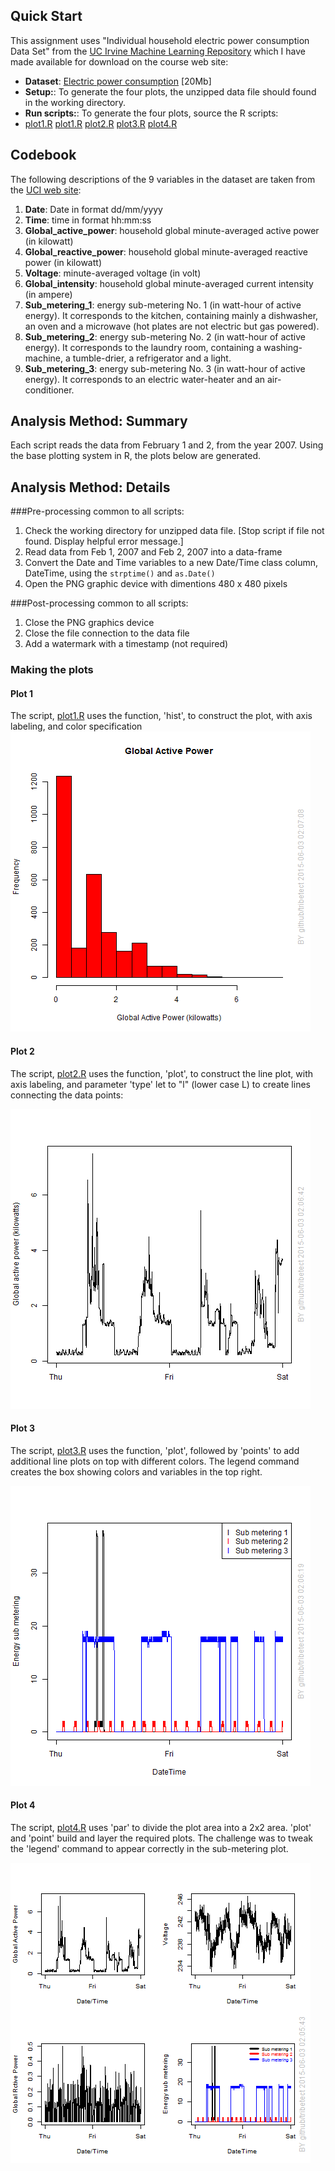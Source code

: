 ## Quick Start

This assignment uses  "Individual household electric power consumption Data Set"  from
the <a href="http://archive.ics.uci.edu/ml/">UC Irvine Machine Learning Repository</a> which I have made available for download on the course web site:
* <b>Dataset</b>: <a href="https://d396qusza40orc.cloudfront.net/exdata%2Fdata%2Fhousehold_power_consumption.zip">Electric power consumption</a> [20Mb]
* <b>Setup:</b>: To generate the four plots, the unzipped data file should found in the working directory. 
* <b>Run scripts:</b>: To generate the four plots, source the R scripts: 
* [plot1.R](plot1.R) [plot1.R](plot1.R) [plot2.R](plot2.R) [plot3.R](plot3.R) [plot4.R](plot4.R)

## Codebook
The following descriptions of the 9 variables in the dataset are taken
from
the <a href="https://archive.ics.uci.edu/ml/datasets/Individual+household+electric+power+consumption">UCI
web site</a>:

<ol>
<li><b>Date</b>: Date in format dd/mm/yyyy </li>
<li><b>Time</b>: time in format hh:mm:ss </li>
<li><b>Global_active_power</b>: household global minute-averaged active power (in kilowatt) </li>
<li><b>Global_reactive_power</b>: household global minute-averaged reactive power (in kilowatt) </li>
<li><b>Voltage</b>: minute-averaged voltage (in volt) </li>
<li><b>Global_intensity</b>: household global minute-averaged current intensity (in ampere) </li>
<li><b>Sub_metering_1</b>: energy sub-metering No. 1 (in watt-hour of active energy). It corresponds to the kitchen, containing mainly a dishwasher, an oven and a microwave (hot plates are not electric but gas powered). </li>
<li><b>Sub_metering_2</b>: energy sub-metering No. 2 (in watt-hour of active energy). It corresponds to the laundry room, containing a washing-machine, a tumble-drier, a refrigerator and a light. </li>
<li><b>Sub_metering_3</b>: energy sub-metering No. 3 (in watt-hour of active energy). It corresponds to an electric water-heater and an air-conditioner.</li>
</ol>

## Analysis Method: Summary
Each script reads the data from February 1 and 2, from the year 2007. Using the base plotting system in R, the plots below are generated.

## Analysis Method: Details

###Pre-processing common to all scripts:
1. Check the working directory for unzipped data file. [Stop script if file not found. Display helpful error message.]
2. Read data from Feb 1, 2007 and Feb 2, 2007 into a data-frame
3. Convert the Date and Time variables to a new Date/Time class column, DateTime, using the `strptime()` and `as.Date()`
4. Open the PNG graphic device with dimentions 480 x 480 pixels

###Post-processing common to all scripts:
1. Close the PNG graphics device
2. Close the file connection to the data file
3. Add a watermark with a timestamp (not required)

### Making the plots

#### Plot 1
The script, [plot1.R](plot1.R) uses the function, 'hist', to construct the plot, with axis labeling, and color specification
![Plot 1](plot1.png) 


#### Plot 2
The script, [plot2.R](plot2.R) uses the function, 'plot', to construct the line plot, with axis labeling, and parameter 'type' let to "l" (lower case L) to create lines connecting the data points:

![Plot 2](plot2.png) 

#### Plot 3
The script, [plot3.R](plot3.R) uses the function, 'plot', followed by 'points' to add additional line plots on top with different colors. The legend command creates the box showing colors and variables in the top right.

![Plot 3](plot3.png) 

#### Plot 4
The script, [plot4.R](plot4.R) uses 'par' to divide the plot area into a 2x2 area. 'plot' and 'point' build and layer the required plots. The challenge was to tweak the 'legend' command to appear correctly in the sub-metering plot.

![Plot 4](plot4.png) 

